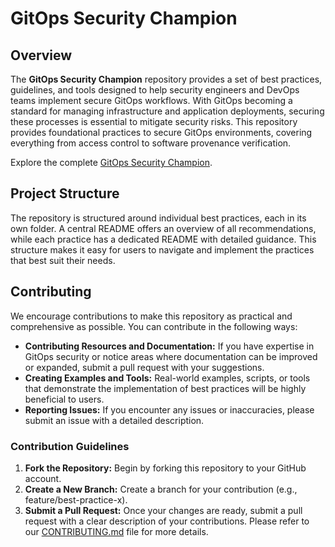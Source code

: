 # GitOps Security Champion

## Overview
The **GitOps Security Champion** repository provides a set of best practices, guidelines, and tools designed to help security engineers and DevOps teams implement secure GitOps workflows. With GitOps becoming a standard for managing infrastructure and application deployments, securing these processes is essential to mitigate security risks. This repository provides foundational practices to secure GitOps environments, covering everything from access control to software provenance verification.

Explore the complete [GitOps Security Champion](https://docs.cimon.build/GitOpsSecurityChampion/).

## Project Structure
The repository is structured around individual best practices, each in its own folder. A central README offers an overview of all recommendations, while each practice has a dedicated README with detailed guidance. This structure makes it easy for users to navigate and implement the practices that best suit their needs.

## Contributing
We encourage contributions to make this repository as practical and comprehensive as possible. You can contribute in the following ways:
- **Contributing Resources and Documentation:** If you have expertise in GitOps security or notice areas where documentation can be improved or expanded, submit a pull request with your suggestions.
- **Creating Examples and Tools:** Real-world examples, scripts, or tools that demonstrate the implementation of best practices will be highly beneficial to users.
- **Reporting Issues:** If you encounter any issues or inaccuracies, please submit an issue with a detailed description.

### Contribution Guidelines
1. **Fork the Repository:** Begin by forking this repository to your GitHub account.
2. **Create a New Branch:** Create a branch for your contribution (e.g., feature/best-practice-x).
3. **Submit a Pull Request:** Once your changes are ready, submit a pull request with a clear description of your contributions.
Please refer to our [CONTRIBUTING.md](CONTRIBUTING.md) file for more details.